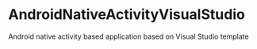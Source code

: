# AndroidNativeActivityVisualStudio

Android native activity based application based on Visual Studio template
